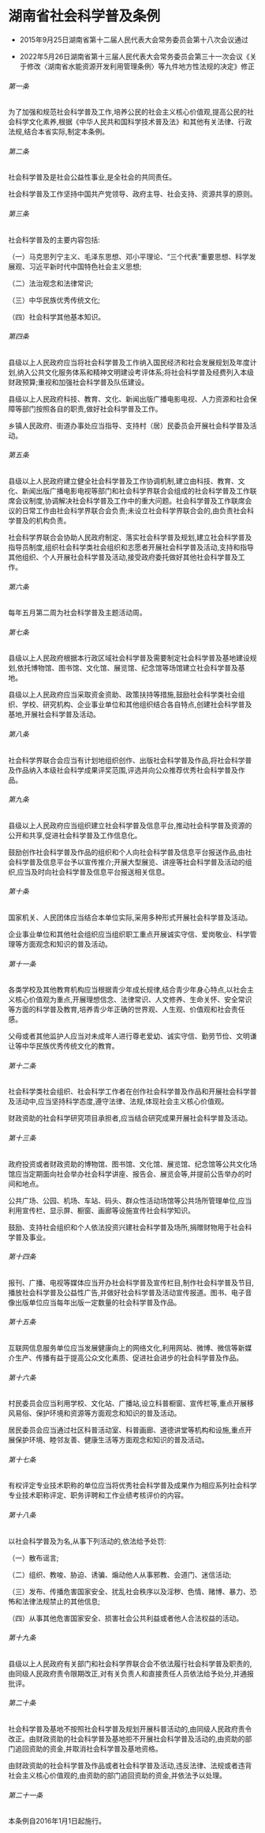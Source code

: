 # 湖南省社会科学普及条例

- 2015年9月25日湖南省第十二届人民代表大会常务委员会第十八次会议通过

- 2022年5月26日湖南省第十三届人民代表大会常务委员会第三十一次会议《关于修改〈湖南省水能资源开发利用管理条例〉等九件地方性法规的决定》修正

<!-- INFO END -->

###### 第一条

为了加强和规范社会科学普及工作,培养公民的社会主义核心价值观,提高公民的社会科学文化素养,根据《中华人民共和国科学技术普及法》和其他有关法律、行政法规,结合本省实际,制定本条例。

###### 第二条

社会科学普及是社会公益性事业,是全社会的共同责任。

社会科学普及工作坚持中国共产党领导、政府主导、社会支持、资源共享的原则。

###### 第三条

社会科学普及的主要内容包括:

（一）马克思列宁主义、毛泽东思想、邓小平理论、“三个代表”重要思想、科学发展观、习近平新时代中国特色社会主义思想;

（二）法治观念和法律常识;

（三）中华民族优秀传统文化;

（四）社会科学其他基本知识。

###### 第四条

县级以上人民政府应当将社会科学普及工作纳入国民经济和社会发展规划及年度计划,纳入公共文化服务体系和精神文明建设考评体系;将社会科学普及经费列入本级财政预算;重视和加强社会科学普及队伍建设。

县级以上人民政府科技、教育、文化、新闻出版广播电影电视、人力资源和社会保障等部门按照各自的职责,做好社会科学普及工作。

乡镇人民政府、街道办事处应当指导、支持村（居）民委员会开展社会科学普及活动。

###### 第五条

县级以上人民政府建立健全社会科学普及工作协调机制,建立由科技、教育、文化、新闻出版广播电影电视等部门和社会科学界联合会组成的社会科学普及工作联席会议制度,协调解决社会科学普及工作中的重大问题。社会科学普及工作联席会议的日常工作由社会科学界联合会负责;未设立社会科学界联合会的,由负责社会科学普及的机构负责。

社会科学界联合会协助人民政府制定、落实社会科学普及规划,建立社会科学普及指导员制度,组织社会科学类社会组织和志愿者开展社会科学普及活动,支持和指导其他组织、个人开展社会科学普及活动,接受政府委托做好其他社会科学普及工作。

###### 第六条

每年五月第二周为社会科学普及主题活动周。

###### 第七条

县级以上人民政府根据本行政区域社会科学普及需要制定社会科学普及基地建设规划,依托博物馆、图书馆、文化馆、展览馆、纪念馆等场馆建立社会科学普及基地。

县级以上人民政府应当采取资金资助、政策扶持等措施,鼓励社会科学类社会组织、学校、研究机构、企业事业单位和其他组织结合各自特点,创建社会科学普及基地,开展社会科学普及活动。

###### 第八条

社会科学界联合会应当有计划地组织创作、出版社会科学普及作品,将社会科学普及作品纳入本级社会科学成果评奖范围,评选并向公众推荐优秀社会科学普及作品。

###### 第九条

县级以上人民政府应当组织建立社会科学普及信息平台,推动社会科学普及资源的公开和共享,促进社会科学普及工作信息化。

鼓励创作社会科学普及作品的组织和个人向社会科学普及信息平台报送作品,由社会科学普及信息平台予以宣传推介;开展大型展览、讲座等社会科学普及活动的组织,应当及时向社会科学普及信息平台报送相关信息。

###### 第十条

国家机关、人民团体应当结合本单位实际,采用多种形式开展社会科学普及活动。

企业事业单位和其他社会组织应当组织职工重点开展诚实守信、爱岗敬业、科学管理等方面观念和知识的普及活动。

###### 第十一条

各类学校及其他教育机构应当根据青少年成长规律,结合青少年身心特点,以社会主义核心价值观为重点,开展理想信念、法律常识、人文修养、生命关怀、安全常识等方面的科学普及教育,培养青少年正确的世界观、人生观、价值观和社会责任感。

父母或者其他监护人应当对未成年人进行尊老爱幼、诚实守信、勤劳节俭、文明谦让等中华民族优秀传统文化的教育。

###### 第十二条

社会科学类社会组织、社会科学工作者在创作社会科学普及作品和开展社会科学普及活动中,应当坚持科学态度,遵守法律、法规,体现社会主义核心价值观。

财政资助的社会科学研究项目承担者,应当结合研究成果开展社会科学普及活动。

###### 第十三条

政府投资或者财政资助的博物馆、图书馆、文化馆、展览馆、纪念馆等公共文化场馆应当定期面向社会举办社会科学讲座、报告会、展览会等,并提前公告举办的时间和地点。

公共广场、公园、机场、车站、码头、群众性活动场馆等公共场所管理单位,应当利用宣传栏、显示屏、橱窗、画廊等设施宣传社会科学知识。

鼓励、支持社会组织和个人依法投资兴建社会科学普及场所,捐赠财物用于社会科学普及事业。

###### 第十四条

报刊、广播、电视等媒体应当开办社会科学普及宣传栏目,制作社会科学普及节目,播放社会科学普及公益性广告,并做好社会科学普及活动宣传报道。图书、电子音像出版单位应当每年出版一定数量的社会科学普及作品。

###### 第十五条

互联网信息服务单位应当发展健康向上的网络文化,利用网站、微博、微信等新媒介生产、传播有益于提高公众文化素质、促进社会进步的社会科学普及作品。

###### 第十六条

村民委员会应当利用学校、文化站、广播站,设立科普橱窗、宣传栏等,重点开展移风易俗、保护环境和资源等方面观念和知识的普及活动。

居民委员会应当通过社区科普活动室、科普画廊、道德讲堂等机构和设施,重点开展保护环境、睦邻友善、健康生活等方面观念和知识的普及活动。

###### 第十七条

有权评定专业技术职称的单位应当将优秀社会科学普及成果作为相应系列社会科学专业技术职称评定、职务评聘和工作业绩考核评价的内容。

###### 第十八条

以社会科学普及为名,从事下列活动的,依法给予处罚:

（一）散布谣言;

（二）组织、教唆、胁迫、诱骗、煽动他人从事邪教、会道门、迷信活动;

（三）发布、传播危害国家安全、扰乱社会秩序以及淫秽、色情、赌博、暴力、恐怖和法律法规禁止的其他信息;

（四）从事其他危害国家安全、损害社会公共利益或者他人合法权益的活动。

###### 第十九条

县级以上人民政府有关部门和社会科学界联合会不依法履行社会科学普及职责的,由同级人民政府责令限期改正,对有关负责人和直接责任人员依法给予处分,并通报批评。

###### 第二十条

社会科学普及基地不按照社会科学普及规划开展科普活动的,由同级人民政府责令改正。由财政资助的社会科学普及基地拒不开展社会科学普及活动的,由资助的部门追回资助的资金,并取消社会科学普及基地资格。

由财政资助的社会科学普及作品或者社会科学普及活动,违反法律、法规或者违背社会主义核心价值观的,由资助的部门追回资助的资金,并依法予以处理。

###### 第二十一条

本条例自2016年1月1日起施行。
